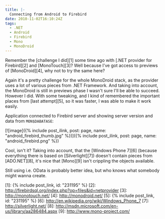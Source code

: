 ```yaml
---
title: |-
  Connecting from Android to Firebird
date: 2010-11-02T16:10:24Z
tags:
  - .NET
  - Android
  - Firebird
  - Mono
  - MonoDroid
---
```

Remember the [challenge I did][1] some time ago with [.NET provider for Firebird][2] and [MonoTouch][3]? Well because I've got access to previews of [MonoDroid][4], why not to try the same here?

Again it's a pretty challenge for the whole MonoDroid stack, as the provider uses a lot of various pieces from .NET Framework. And taking into account, the MonoDroid is still in previews phase I wasn't sure I'll be able to succeed. However I did. With some tweaking, and I kind of remembered the important places from [last attempt][5], so it was faster, I was able to make it work easily.

Application connected to Firebird server and showing server version and data from `MON$DABATASE`:

[![image]({% include post_ilink, post: page, name: "android_firebird_thumb.jpg" %})]({% include post_ilink, post: page, name: "android_firebird.png" %})

Cool, isn't it? Taking into account, that the [Windows Phone 7][6] (because everything there is based on [Silverlight][7]) doesn't contain pieces from [ADO.NET][8], it's nice that [Mono][9] isn't crippling the objects available.

Still using i.e. OData is probably better idea, but who knows what somebody might wanna create.

[1]: {% include post_link, id: "231195" %}
[2]: http://firebirdsql.org/index.php?op=files&id=netprovider
[3]: http://monotouch.net/
[4]: http://monodroid.net/
[5]: {% include post_link, id: "231195" %}
[6]: http://en.wikipedia.org/wiki/Windows_Phone_7
[7]: http://silverlight.net/
[8]: http://msdn.microsoft.com/en-us/library/aa286484.aspx
[9]: http://www.mono-project.com/